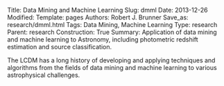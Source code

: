 Title: Data Mining and Machine Learning
Slug: dmml
Date: 2013-12-26
Modified: 
Template: pages
Authors: Robert J. Brunner
Save_as: research/dmml.html
Tags: Data Mining, Machine Learning
Type: research
Parent: research
Construction: True
Summary: Application of data mining and machine learning to Astronomy, including photometric redshift estimation and source classification.

The LCDM has a long history of developing and applying techniques and
algorithms from the fields of data mining and machine learning to
various astrophysical challenges.
